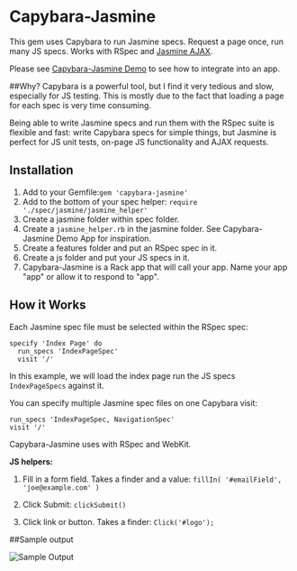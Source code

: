 # Capybara-Jasmine

This gem uses Capybara to run Jasmine specs. Request a page once, run many JS specs. Works with RSpec and [Jasmine AJAX](https://github.com/jasmine/jasmine-ajax).

Please see [Capybara-Jasmine Demo](https://github.com/georgeu2000/capybara-jasmine-demo) to see how to integrate into an app.

##Why?
Capybara is a powerful tool, but I find it very tedious and slow, especially for JS testing. This is mostly due to the fact that loading a page for each spec is very time consuming.

Being able to write Jasmine specs and run them with the RSpec suite is flexible and fast: write Capybara specs for simple things, but Jasmine is perfect for JS unit tests, on-page JS functionality and AJAX requests.

## Installation
1. Add to your Gemfile:`gem 'capybara-jasmine'`
2. Add to the bottom of your spec helper:
  `require './spec/jasmine/jasmine_helper'
`
3. Create a jasmine folder within spec folder.
2. Create a `jasmine_helper.rb` in the jasmine folder. See Capybara-Jasmine Demo App for inspiration.
2. Create a features folder and put an RSpec spec in it.
2. Create a js folder and put your JS specs in it.
1. Capybara-Jasmine is a Rack app that will call your app. Name your app "app" or allow it to respond to "app".

## How it Works
Each Jasmine spec file must be selected within the RSpec spec:

    specify 'Index Page' do
      run_specs 'IndexPageSpec'
      visit '/'

In this example, we will load the index page run the JS specs `IndexPageSpecs` against it. 

You can specify multiple Jasmine spec files on one Capybara visit:

    run_specs 'IndexPageSpec, NavigationSpec'
    visit '/'

Capybara-Jasmine uses with RSpec and WebKit.

**JS helpers:**

1. Fill in a form field. Takes a finder and a value:
   `fillIn( '#emailField', 'joe@example.com' )`

1. Click Submit:
    `clickSubmit()`

1. Click link or button. Takes a finder:
     `Click('#logo');`  

##Sample output

![Sample Output](https://cloud.githubusercontent.com/assets/794632/7466568/67d42404-f29a-11e4-9836-83d6e6cb35da.png)
